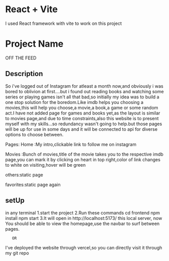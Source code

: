 # React + Vite
I used React framework with vite to work on this project
# Project Name
OFF THE FEED

## Description
So i've logged out of  Instagram for atleast a month now,and obviously i was bored to oblivion at first....but i found out reading books and watching some series or playing games isn't all that bad,so initially my idea was to build a one stop solution for the boredom.Like imdb helps you choosing a movies,this will help you choose,a movie,a book,a game or some random act.I have not  added page for games and books yet,as the layout is similar to movies page,and due to time constraints,also this website is to present myself with my skills...so redundancy wasn't going to help.but those pages will be up for use in some days and it will be connected to api for diverse options to choose between.

Pages:
Home :My intro,clickable link to follow me on instagram

Movies :Bunch of movies,title of the movie takes you to the respective imdb page,you can mark it by clicking on heart in top right,color of link changes to white on visiting,hover will be green

others:static page

favorites:static page again

## setUp
in any terminal
1.start the project
2.Run these commands
  cd frontend
  npm install
  npm start
3.It will open in http://localhost:5173/ this local server,
now You should be able to view the homepage,use the navbar to surf between pages.
       
       OR

 I've deployed the website through vercel,so you can directly visit it through my   git repo    